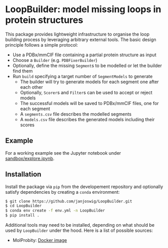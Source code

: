 LoopBuilder: model missing loops in protein structures
======================================================

This package provides lightweight infrastructure to organise the
loop building process by leveraging arbitrary external tools. The basic
design principle follows a simple protocol:

  * Use a PDBx/mmCIF file containing a partial protein structure as input
  * Choose a `Builder` (e.g. `PDBFixerBuilder`)
  * Optionally, define the missing `Segment`s to be modelled or let the builder find them
  * Run `build` specifying a target number of `SegmentModels` to generate
    * The builder will try to generate models for each segment one after each other
    * Optionally, `Scorer`s and `Filter`s can be used to accept or reject models
    * The successful models will be saved to PDBx/mmCIF files, one for each segment
    * A `segments.csv` file describes the modelled segments
    * A `models.csv` file describes the generated models including their scores


Example
-------

For a working example see the Jupyter notebook under [sandbox/explore.ipynb](https://github.com/janjoswig/LoopBuilder/blob/main/sandbox/explore.ipynb).

Installation
------------

Install the package via `pip` from the developement repository and optionally
satisfy dependencies by creating a `conda` environment:

```bash
$ git clone https://github.com/janjoswig/LoopBuilder.git
$ cd LoopBuilder
$ conda env create -f env.yml -n LoopBuilder
$ pip install .
```

Additional tools may need to
be installed, depending on what should be used by `LoopBuilder` under the hood.
Here is a list of possible sources:

  * MolProbity: [Docker image](https://hub.docker.com/r/francecosta/molprobity)

